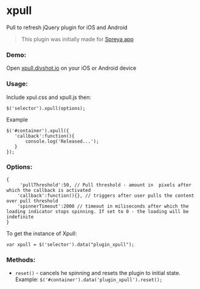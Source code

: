 xpull
=====

Pull to refresh jQuery plugin for iOS and Android

>This plugin was initially made for [Spreya app](http://spreya.com/ "Spreya")

### Demo:

Open [xpull.divshot.io](http://xpull.divshot.io) on your iOS or Android device

### Usage:

Include xpul.css and xpull.js then:

 ```
 $('selector').xpull(options);
 ```

 Example

 ```
 $('#container').xpull({
    'callback':function(){
        console.log('Released...');
    }
 });
 ```

### Options:

``` 
{ 
     'pullThreshold':50, // Pull threshold - amount in  pixels after which the callback is activated
    'callback':function(){}, // triggers after user pulls the content over pull threshold
    'spinnerTimeout':2000 // timeout in miliseconds after which the loading indicator stops spinning. If set to 0 - the loading will be indefinite
}  
``` 

 To get the instance of Xpull:

 ```
 var xpull = $('selector').data("plugin_xpull");
 ```

### Methods:

 * `reset()` - cancels he spinning and resets the plugin to initial state. Example: `$('#container').data('plugin_xpull').reset();`
